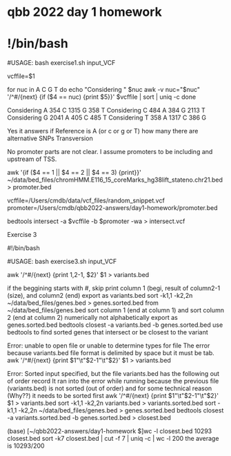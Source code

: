 # qbb 2022 day 1 homework

# !/bin/bash
#USAGE: bash exercise1.sh input_VCF

vcffile=$1

for nuc in A C G T
do
  echo "Considering " $nuc 
  awk -v nuc="$nuc" '/^#/{next} {if ($4 == nuc) {print $5}}' $vcffile | sort | uniq -c
done


Considering  A
 354 C
1315 G
 358 T
Considering  C
 484 A
 384 G
2113 T
Considering  G
2041 A
 405 C
 485 T
Considering  T
 358 A
1317 C
 386 G
 
 Yes it answers if Reference is A (or c or g or T) how many there are alternative SNPs Transversion
 
 No promoter parts are not clear. I assume promoters to be including and upstream of TSS. 
 

 awk '{if ($4 == 1 || $4 == 2 || $4 == 3) {print}}' ~/data/bed_files/chromHMM.E116_15_coreMarks_hg38lift_stateno.chr21.bed > promoter.bed

 vcffile=/Users/cmdb/data/vcf_files/random_snippet.vcf
 promoter=/Users/cmdb/qbb2022-answers/day1-homework/promoter.bed

 bedtools intersect -a $vcffile -b $promoter -wa > intersect.vcf
 
 
 Exercise 3
 
 #!/bin/bash

 #USAGE: bash exercise3.sh input_VCF

 awk '/^#/{next} {print $1,$2-1, $2}' $1 > variants.bed
 
 if the beggining starts with #, skip
 print column 1 (begi, result of column2-1 (size), and column2 (end)
 export as variants.bed
 sort -k1,1 -k2,2n ~/data/bed_files/genes.bed >  genes.sorted.bed
 from ~/data/bed_files/genes.bed
 sort column 1 (end at column 1)
 and sort column 2 (end at column 2) numerically not alphabetically
 export as genes.sorted.bed
 bedtools closest -a variants.bed -b genes.sorted.bed
 use bedtools to find sorted genes that intersect or be closest to the variant
 
Error: unable to open file or unable to determine types for file
The error because variants.bed file format is delimited by space but it must be tab.
awk '/^#/{next} {print $1"\t"$2-1"\t"$2}' $1 > variants.bed

Error: Sorted input specified, but the file variants.bed has the following out of order record
It ran into the error while running because the previous file (variants.bed) is not sorted (out of order) and for some technical reason (Why??) it needs to be sorted first
awk '/^#/{next} {print $1"\t"$2-1"\t"$2}' $1 > variants.bed
sort -k1,1 -k2,2n variants.bed > variants.sorted.bed
sort -k1,1 -k2,2n ~/data/bed_files/genes.bed > genes.sorted.bed
bedtools closest -a variants.sorted.bed -b genes.sorted.bed > closest.bed


(base) [~/qbb2022-answers/day1-homework $]wc -l closest.bed 
10293 closest.bed
sort -k7 closest.bed | cut -f 7 | uniq -c | wc -l
200
the average is 10293/200
